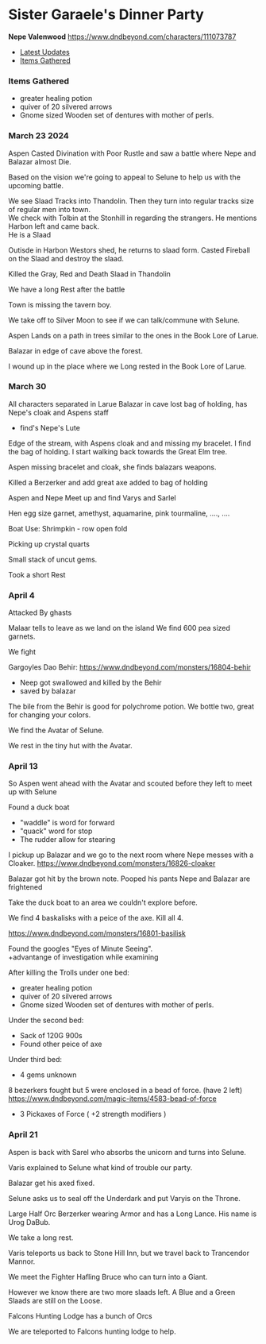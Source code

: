 # Sister Garaele's Dinner Party

**Nepe Valenwood**  https://www.dndbeyond.com/characters/111073787

- [Latest Updates](#eof)
- [Items Gathered](#items)


### Items Gathered 
<a id="items"></a>
- greater healing potion
- quiver of 20 silvered arrows
- Gnome sized Wooden set of dentures with mother of perls. 


### March 23 2024  

Aspen Casted Divination with Poor Rustle and saw a battle where Nepe and Balazar almost Die. 

Based on the vision we're going to appeal to Selune to help us with the upcoming battle. 

We see Slaad Tracks into Thandolin.  Then they turn into regular tracks size of regular men into town.  
We check with Tolbin at the Stonhill in regarding the strangers.  He mentions Harbon left and came back.  
He is a Slaad

Outisde in Harbon Westors shed, he returns to slaad form.
Casted Fireball on the Slaad and destroy the slaad. 

Killed the Gray, Red and Death Slaad in Thandolin

We have a long Rest after the battle

Town is missing the tavern boy.  

We take off to Silver Moon to see if we can talk/commune with Selune. 

Aspen Lands on a path in trees similar to the ones in the Book Lore of Larue.  

Balazar in edge of cave above the forest. 

I wound up in the place where we Long rested in the Book Lore of Larue. 

### March 30
All characters separated in Larue 
Balazar in cave lost bag of holding, has Nepe's cloak and Aspens staff
- find's Nepe's Lute

Edge of the stream, with Aspens cloak and and missing my bracelet.  I find the bag of holding.  I start walking back towards the Great Elm tree.  

Aspen missing bracelet and cloak, she finds balazars weapons.   

Killed a Berzerker and add great axe added to bag of holding

Aspen and Nepe Meet up and find Varys and Sarlel

Hen egg size garnet, amethyst, aquamarine, pink tourmaline, ...., ....

Boat Use: 
Shrimpkin - row
open 
fold 

Picking up crystal quarts 

Small stack of uncut gems.  

Took a short Rest 
### April 4 

Attacked By ghasts 

Malaar tells to leave as we land on the island
We find 600 pea sized garnets. 

We fight 

Gargoyles 
Dao 
Behir: https://www.dndbeyond.com/monsters/16804-behir
- Neep got swallowed and killed by the Behir
- saved by balazar

The bile from the Behir is good for polychrome potion.  We bottle two, great for changing your colors.  

We find the Avatar of Selune.  

We rest in the tiny hut with the Avatar. 
  
### April 13 
So Aspen went ahead with the Avatar and scouted before they left to meet up with Selune

Found a duck boat 
- "waddle" is word for forward
- "quack" word for stop
- The rudder allow for stearing

I pickup up Balazar and we go to the next room where Nepe messes with a Cloaker. 
https://www.dndbeyond.com/monsters/16826-cloaker

Balazar got hit by the brown note.  Pooped his pants 
Nepe and Balazar are frightened

Take the duck boat to an area we couldn't explore before. 

We find 4 baskalisks with a peice of the axe. Kill all 4. 

https://www.dndbeyond.com/monsters/16801-basilisk

Found the googles "Eyes of Minute Seeing".  
+advantange of investigation while examining 

After killing the Trolls under one bed: 
- greater healing potion
- quiver of 20 silvered arrows
- Gnome sized Wooden set of dentures with mother of perls. 

Under the second bed: 
- Sack of 120G 900s 
- Found other peice of axe 

Under third bed: 
- 4 gems unknown

8 bezerkers fought but 5 were enclosed in a bead of force.  (have 2 left)
https://www.dndbeyond.com/magic-items/4583-bead-of-force

- 3 Pickaxes of Force ( +2 strength modifiers )

### April 21 

Aspen is back with Sarel who absorbs the unicorn and turns into Selune.  

Varis explained to Selune what kind of trouble our party.   

Balazar get his axed fixed.  

Selune asks us to seal off the Underdark and put Varyis on the Throne.  

Large Half Orc Berzerker wearing Armor and has a Long Lance.  His name is Urog DaBub.  

We take a long rest.  

Varis teleports us back to Stone Hill Inn, but we travel back to Trancendor Mannor. 

We meet the Fighter Hafling Bruce who can turn into a Giant.  

However we know there are two more slaads left.  A Blue and a Green Slaads are still on the Loose.  

Falcons Hunting Lodge has a bunch of Orcs  

We are teleported to Falcons hunting lodge to help. 


<a id="eof"></a>
















